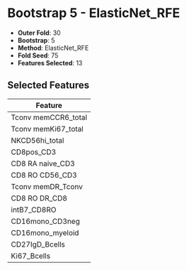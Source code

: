# Bootstrap 5 - ElasticNet_RFE

- **Outer Fold**: 30
- **Bootstrap**: 5
- **Method**: ElasticNet_RFE
- **Fold Seed**: 75
- **Features Selected**: 13

## Selected Features

| Feature |
|---------|
| Tconv memCCR6_total |
| Tconv memKi67_total |
| NKCD56hi_total |
| CD8pos_CD3 |
| CD8 RA naive_CD3 |
| CD8 RO CD56_CD3 |
| Tconv memDR_Tconv |
| CD8 RO DR_CD8 |
| intB7_CD8RO |
| CD16mono_CD3neg |
| CD16mono_myeloid |
| CD27IgD_Bcells |
| Ki67_Bcells |
